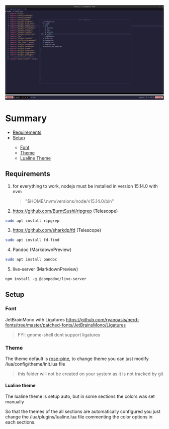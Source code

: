<img alt="neovim" src="/images/neovim.png">
<img alt="status line" src="/images/statusline.png">


<link rel="stylesheet" href="./style.css">

# Summary
<ul>
    <li><a href="#requirements">Requirements</a></li>
    <li><a href="#setup">Setup</a></li>
    <ul>
        <li><a href="#font">Font</a></li>
        <li><a href="#theme">Theme</a></li>
        <li><a href="#lualine-theme">Lualine Theme</a></li>
    </ul>
</ul>

## <a id="requirements">Requirements</a>
1. for everything to work, nodejs must be installed in version 15.14.0 with nvm
    > "$HOME/.nvm/versions/node/v15.14.0/bin"

2. https://github.com/BurntSushi/ripgrep (Telescope)
```sh
sudo apt install ripgrep
```

3. https://github.com/sharkdp/fd (Telescope)
```sh
sudo apt install fd-find
```

4. Pandoc (MarkdownPreview)
```sh
sudo apt install pandoc
```

5. live-server (MarkdownPreview)
```
npm install -g @compodoc/live-server
```


## <a id="setup">Setup</a>

### <a id="font">Font</a>
JetBrainMono with Ligatures
https://github.com/ryanoasis/nerd-fonts/tree/master/patched-fonts/JetBrainsMono/Ligatures

> FYI: gnome-shell dont support ligatures


### <a id="theme">Theme</a>
The theme default is [rose-pine](https://github.com/rose-pine/neovim), to change theme you can just modify /lua/config/theme/init.lua file
> this folder will not be created on your system as it is not tracked by git

#### <a id="lualine-theme">Lualine theme</a>
The lualine theme is setup auto, but in some sections the colors was set manually

So that the themes of the all sections are automatically configured you just change the /lua/plugins/lualine.lua file commenting the color options in each sections.
